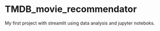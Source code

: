 # TMDB_movie_recommendator
My first project with streamlit using data analysis and jupyter noteboks. 

